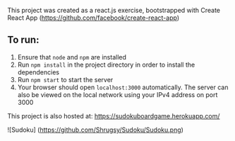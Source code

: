 This project was created as a react.js exercise, bootstrapped with Create React App (https://github.com/facebook/create-react-app)

## To run:
1. Ensure that `node` and `npm` are installed
2. Run `npm install` in the project directory in order to install the dependencies
3. Run `npm start` to start the server
4. Your browser should open `localhost:3000` automatically. The server can also be viewed on the local network using your IPv4 address on port 3000

This project is also hosted at: 
https://sudokuboardgame.herokuapp.com/

![Sudoku] (https://github.com/Shrugsy/Sudoku/Sudoku.png)